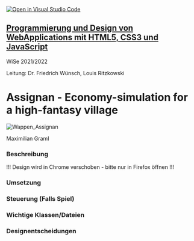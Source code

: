 [![Open in Visual Studio Code](https://classroom.github.com/assets/open-in-vscode-f059dc9a6f8d3a56e377f745f24479a46679e63a5d9fe6f495e02850cd0d8118.svg)](https://classroom.github.com/online_ide?assignment_repo_id=5848439&assignment_repo_type=AssignmentRepo)
## [Programmierung und Design von WebApplications mit HTML5, CSS3 und JavaScript](https://lsf.uni-regensburg.de/qisserver/rds?state=verpublish&status=init&vmfile=no&publishid=158883&moduleCall=webInfo&publishConfFile=webInfo&publishSubDir=veranstaltung) ##

WiSe 2021/2022

Leitung: Dr. Friedrich Wünsch, Louis Ritzkowski

# Assignan - Economy-simulation for a high-fantasy village #
![Wappen_Assignan](https://user-images.githubusercontent.com/78024843/135888069-ba547cb3-434b-4fe1-b509-3309e808759e.PNG)

Maximilian Graml

### Beschreibung ###
!!! Design wird in Chrome verschoben - bitte nur in Firefox öffnen !!!
### Umsetzung ###

### Steuerung (Falls Spiel) ###

### Wichtige Klassen/Dateien ###

### Designentscheidungen ###
